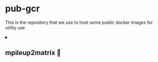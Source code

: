 # pub-gcr
This is the repository that we use to host some public docker images for utility use

<details>
  <summary>
    
  ## mpileup2matrix &#x1F4D9; 
  
  </summary>
  
  ### What does it do?
  mpileup2matrix is a docker image that takes a list of input fastq files from Nanopore sequencer and trims and aligns them against a reference sequence. It will then generate an mpileup file (*.mpileup) and two matrices: one is the coverage matrix and the other is the indel matrix, both are table delimited and on a per position basis.
  
  ### How to install it?
  
  <b>Step 1</b>
  Install docker (if you haven't done it) [link to installation page](https://docs.docker.com/engine/install/)
    
  <b>Step 2</b>
  Install git (if you haven't done it) [link to installation page](https://docs.github.com/en/desktop/installing-and-authenticating-to-github-desktop/installing-github-desktop)

  <b>Step 3</b>
  Run `git clone` of this repository:
       
    ```bash
      gh repo clone quantumsky-lab/pub-gcr
    ```

  or

    ```bash
      git clone https://github.com/quantumsky-lab/pub-gcr.git
    ```

  <b>Step 4</b>
  Use `cd` to nagivate to `pub-gcr/mpileup2matrix` and run:

    ```bash
      docker build -t mpileup2matrix .
    ```

  If you are using an Apple Silicon device (such as M1/2 chips), then you should run:

    ```bash
      docker buildx build --platform linux/amd64 -t mpileup2matrix .
    ```
  ### How to run it?

  You can get the helper information by running:

  ```bash
    docker run --rm mpileup2matrix -h
  ```

  You will get a print message that looks like this:

    usage: mpileup2matrix.py [-h] --infile-list INFILE_LIST --infile-vol INFILE_VOL --reference REFERENCE [--temp-dir TEMP_DIR] [--keep-temp] --prefix PREFIX [--blastn BLASTN]
                         [--makeblastdb MAKEBLASTDB] [--trimmomatic TRIMMOMATIC] [--homopolymer HOMOPOLYMER] [--min-map MIN_MAP]

    Run reads mapping with Jorna default settings for genome editing data.
    
    optional arguments:
      -h, --help            show this help message and exit
      --infile-list INFILE_LIST, -i INFILE_LIST
                            A list of input files in fastq format in text file; if paired-end, they should be in the same line, separated by comma. NOTE: no directory should be supplied.
      --infile-vol INFILE_VOL, -d INFILE_VOL
                            directory where the infiles are stored
      --reference REFERENCE, -r REFERENCE
                            Reference sequence in fasta format
      --temp-dir TEMP_DIR, -t TEMP_DIR
                            Where the intermediate files should live.
      --keep-temp, -k       Turns on temp dir keeping when specified.
      --prefix PREFIX, -o PREFIX
                            Output file prefix
      --blastn BLASTN       Path to blastn
      --makeblastdb MAKEBLASTDB
                            Path to makeblastdb
      --trimmomatic TRIMMOMATIC
                            Path to trimmomatic jar
      --homopolymer HOMOPOLYMER
                            Homopolymer length threshold
      --min-map MIN_MAP     Mininum match length threshold
  
  ### Example

  In the repository,  you will find a folder named `test`, which contains necessary files that you will use to do a test run. The files include:
    
    
      test
      ├── INIP.fa
      ├── INIP_samples.txt
      └── data
          ├── B1_01.fastq
          ├── B2_02.fastq
          ├── B3_03.fastq
          └── B4_04.fastq
      
      1 directory, 7 files
      
    `INIP.fa` is the reference sequence in fasta format. `INIP_samples
 
</details>
